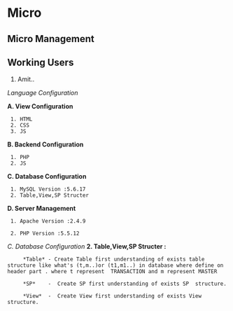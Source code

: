 Micro
==============

Micro Management
----------------

Working Users
--------------------
1. Amit..

*Language  Configuration*
  
   **A. View Configuration**
   
     1. HTML
	 2. CSS
	 3. JS
   **B. Backend Configuration**
   
     1. PHP
	 2. JS
   **C. Database Configuration**
   
     1. MySQL Version :5.6.17
	 2. Table,View,SP Structer

   **D. Server Management**	
   
     1. Apache Version :2.4.9

     2. PHP Version :5.5.12

*C. Database Configuration*
	  **2. Table,View,SP Structer :**
		 
		 *Table* - Create Table first understanding of exists table structure like what's (t,m..)or (t1,m1..) in database where define on header part . where t represent  TRANSACTION and m represent MASTER  
		 
		 *SP*    -  Create SP first understanding of exists SP  structure.
		 
		 *View*  -  Create View first understanding of exists View structure.
		 
		 
		
	

  
  


